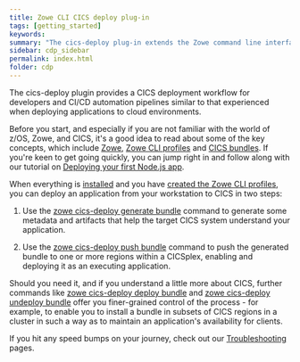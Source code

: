```yaml
---
title: Zowe CLI CICS deploy plug-in
tags: [getting_started]
keywords:
summary: "The cics-deploy plug-in extends the Zowe command line interface (CLI) to deploy applications developed on a workstation to IBM CICS Transaction Server for z/OS (CICS). The Zowe CLI and plugins provide a simple and streamlined way to interact with IBM z/OS."
sidebar: cdp_sidebar
permalink: index.html
folder: cdp
---
```


The cics-deploy plugin provides a CICS deployment workflow for developers and CI/CD automation pipelines similar to that experienced when deploying applications to cloud environments.

Before you start, and especially if you are not familiar with the world of z/OS, Zowe, and CICS, it's a good idea to read about some of the key concepts, which include [Zowe](cdp-zowe-and-cli), [Zowe CLI profiles](cdp-zowe-profiles) and [CICS bundles](cdp-cics-bundles). If you're keen to get going quickly, you can jump right in and follow along with our tutorial on [Deploying your first Node.js app](cdp-Deploying-your-first-nodejs-app).

When everything is [installed](cdp-Installing) and you have [created the Zowe CLI profiles](cdp-Creating-Zowe-CLI-profiles), you can deploy an application from your workstation to CICS in two steps:

1. Use the [zowe cics-deploy generate bundle](cdp-CLIReadMe#generate--g--gen) command to generate some metadata and artifacts that help the target CICS system understand your application.

2. Use the [zowe cics-deploy push bundle](cdp-CLIReadMe#push--p) command to push the generated bundle to one or more regions within a CICSplex, enabling and deploying it as an executing application. 

Should you need it, and if you understand a little more about CICS, further commands like [zowe cics-deploy deploy bundle](cdp-CLIReadMe#deploy--d--dep) and [zowe cics-deploy undeploy bundle](cdp-CLIReadMe#undeploy--u--udep) offer you finer-grained control of the process - for example, to enable you to install a bundle in subsets of CICS regions in a cluster in such a way as to maintain an application's availability for clients.

If you hit any speed bumps on your journey, check out our [Troubleshooting](cdp-Troubleshooting-General) pages.
